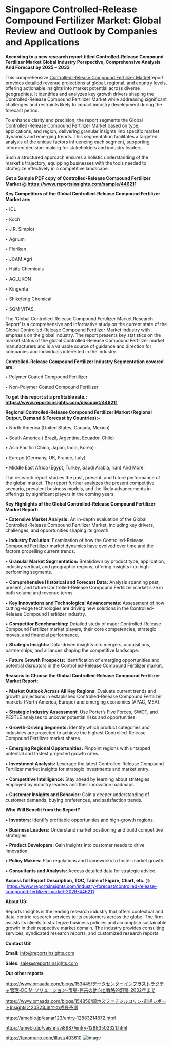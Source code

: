 # Singapore Controlled-Release Compound Fertilizer Market: Global Review and Outlook by Companies and Applications

<strong>According to a new research report titled Controlled-Release Compound Fertilizer Market Global Industry Perspective, Comprehensive Analysis And Forecast by 2025 – 2033</strong>

This comprehensive <a href=https://www.reportsinsights.com/sample/446211>Controlled-Release Compound Fertilizer Market</a>report provides detailed revenue projections at global, regional, and country levels, offering actionable insights into market potential across diverse geographies. It identifies and analyzes key growth drivers shaping the Controlled-Release Compound Fertilizer Market while addressing significant challenges and restraints likely to impact industry development during the forecast period.

To enhance clarity and precision, the report segments the Global Controlled-Release Compound Fertilizer Market based on type, applications, and region, delivering granular insights into specific market dynamics and emerging trends. This segmentation facilitates a targeted analysis of the unique factors influencing each segment, supporting informed decision-making for stakeholders and industry leaders.

Such a structured approach ensures a holistic understanding of the market's trajectory, equipping businesses with the tools needed to strategize effectively in a competitive landscape.

<strong>Get a Sample PDF copy of Controlled-Release Compound Fertilizer Market </strong><strong>@<a href=https://www.reportsinsights.com/sample/446211 style=color:#0000ff;> https://www.reportsinsights.com/sample/446211</a></strong></font>

<strong>Key Competitors of the Global Controlled-Release Compound Fertilizer Market are:</strong>

‣ ICL

‣ Koch

‣ J.R. Simplot

‣ Agrium

‣ Florikan

‣ JCAM Agri

‣ Haifa Chemicals

‣ AGLUKON

‣ Kingenta

‣ Shikefeng Chemical

‣ SQM VITAS,

The ‘Global Controlled-Release Compound Fertilizer Market Research Report’ is a comprehensive and informative study on the current state of the Global Controlled-Release Compound Fertilizer Market industry with emphasis on the global industry. The report presents key statistics on the market status of the global Controlled-Release Compound Fertilizer market manufacturers and is a valuable source of guidance and direction for companies and individuals interested in the industry.

<strong>Controlled-Release Compound Fertilizer Industry Segmentation covered are:</strong>

‣ Polymer Coated Compound Fertilizer

‣ Non-Polymer Coated Compound Fertilizer

<strong>To get this report at a profitable rate.: <a href=https://www.reportsinsights.com/discount/446211 style=color:#0000ff;>https://www.reportsinsights.com/discount/446211</a></strong></font>

<strong>Regional Controlled-Release Compound Fertilizer Market (Regional Output, Demand &amp; Forecast by Countries):-</strong>

• North America (United States, Canada, Mexico)

• South America ( Brazil, Argentina, Ecuador, Chile)

• Asia Pacific (China, Japan, India, Korea)

• Europe (Germany, UK, France, Italy)

• Middle East Africa (Egypt, Turkey, Saudi Arabia, Iran) And More.

The research report studies the past, present, and future performance of the global market. The report further analyzes the present competitive scenario, prevalent business models, and the likely advancements in offerings by significant players in the coming years.

<strong>Key Highlights of the Global Controlled-Release Compound Fertilizer Market Report:</strong>

• <strong>Extensive Market Analysis:</strong> An in-depth evaluation of the Global Controlled-Release Compound Fertilizer Market, including key drivers, challenges, and opportunities shaping its growth.

• <strong>Industry Evolution:</strong> Examination of how the Controlled-Release Compound Fertilizer market dynamics have evolved over time and the factors propelling current trends.

• <strong>Granular Market Segmentation:</strong> Breakdown by product type, application, industry vertical, and geographic regions, offering insights into high-performing segments.

• <strong>Comprehensive Historical and Forecast Data:</strong> Analysis spanning past, present, and future Controlled-Release Compound Fertilizer market size in both volume and revenue terms.

• <strong>Key Innovations and Technological Advancements:</strong> Assessment of how cutting-edge technologies are driving new solutions in the Controlled-Release Compound Fertilizer industry.

• <strong>Competitor Benchmarking:</strong> Detailed study of major Controlled-Release Compound Fertilizer market players, their core competencies, strategic moves, and financial performance.

• <strong>Strategic Insights:</strong> Data-driven insights into mergers, acquisitions, partnerships, and alliances shaping the competitive landscape.

• <strong>Future Growth Prospects:</strong> Identification of emerging opportunities and potential disruptors in the Controlled-Release Compound Fertilizer market.

<strong>Reasons to Choose the Global Controlled-Release Compound Fertilizer Market Report:</strong>

• <strong>Market Outlook Across All Key Regions:</strong> Evaluate current trends and growth projections in established Controlled-Release Compound Fertilizer markets (North America, Europe) and emerging economies (APAC, MEA).

• <strong>Strategic Industry Assessment:</strong> Use Porter’s Five Forces, SWOT, and PESTLE analyses to uncover potential risks and opportunities.

• <strong>Growth-Driving Segments:</strong> Identify which product categories and industries are projected to achieve the highest Controlled-Release Compound Fertilizer market shares.

• <strong>Emerging Regional Opportunities:</strong> Pinpoint regions with untapped potential and fastest projected growth rates.

• <strong>Investment Analysis:</strong> Leverage the latest Controlled-Release Compound Fertilizer market insights for strategic investments and market entry.

• <strong>Competitive Intelligence:</strong> Stay ahead by learning about strategies employed by industry leaders and their innovation roadmaps.

• <strong>Customer Insights and Behavior:</strong> Gain a deeper understanding of customer demands, buying preferences, and satisfaction trends.

<strong>Who Will Benefit from the Report?</strong>

• <strong>Investors:</strong> Identify profitable opportunities and high-growth regions.

• <strong>Business Leaders:</strong> Understand market positioning and build competitive strategies.

• <strong>Product Developers:</strong> Gain insights into customer needs to drive innovation.

• <strong>Policy Makers:</strong> Plan regulations and frameworks to foster market growth.

• <strong>Consultants and Analysts:</strong> Access detailed data for strategic advice.
</ul>
<strong>Access full Report Description, TOC, Table of Figure, Chart, etc. </strong>@  <a href=https://www.reportsinsights.com/industry-forecast/controlled-release-compound-fertilizer-market-2026-446211 style=color:#0000ff;>https://www.reportsinsights.com/industry-forecast/controlled-release-compound-fertilizer-market-2026-446211</a></font>

<strong><strong>About US</strong>:</strong>

Reports Insights is the leading research industry that offers contextual and data-centric research services to its customers across the globe. The firm assists its clients to strategize business policies and accomplish sustainable growth in their respective market domain. The industry provides consulting services, syndicated research reports, and customized research reports.

<strong>Contact US:</strong>

<p class=""""><b>Email:</b> <a href=mailto:info@reportsinsights.com>info@reportsinsights.com</a></p>
<p class=""""><b>Sales:</b> <a href=mailto:sales@reportsinsights.com>sales@reportsinsights.com</a></p>

<strong>Our other reports</strong>

<a href=https://www.omaada.com/blogs/153445/データセンターインフラストラクチャ管理-DCIM-ソリューション-市場-将来の動向と戦略的洞察-2032年まで>https://www.omaada.com/blogs/153445/データセンターインフラストラクチャ管理-DCIM-ソリューション-市場-将来の動向と戦略的洞察-2032年まで</a>

<a href=https://www.omaada.com/blogs/154856/卵ホスファチジルコリン-市場レポートInsightsと2032年までの成長予測>https://www.omaada.com/blogs/154856/卵ホスファチジルコリン-市場レポートInsightsと2032年までの成長予測</a>

<a href=https://ameblo.jp/aanar123/entry-12883214872.html>https://ameblo.jp/aanar123/entry-12883214872.html</a>

<a href=https://ameblo.jp/vaishnavi8987/entry-12883502321.html>https://ameblo.jp/vaishnavi8987/entry-12883502321.html</a>

<a href=https://tanomuno.com/illust/403610>https://tanomuno.com/illust/403610</a>
![image](https://github.com/user-attachments/assets/e2a6661b-8f0f-4d15-b0de-cc2c31c9a1b8)

